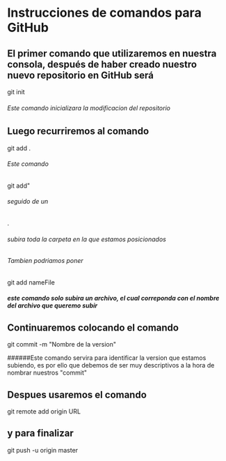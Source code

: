 # Instrucciones de comandos para GitHub

## El primer comando que utilizaremos en nuestra consola, después de haber creado nuestro nuevo repositorio en GitHub será

git init

###### Este comando inicializara la modificacion del repositorio

## Luego recurriremos al comando

git add .

###### Este comando
git add"
###### seguido de un
 .
###### subira toda la carpeta en la que estamos posicionados

###### Tambien podriamos poner

git add nameFile

##### este comando solo subira un archivo, el cual correponda con el nombre del archivo que queremo subir

## Continuaremos colocando el comando

git commit -m "Nombre de la version"

######Este comando servira para identificar la version que estamos subiendo, es por ello que debemos de ser muy descriptivos a la hora de nombrar nuestros "commit"

## Despues usaremos el comando

git remote add origin URL

## y para finalizar

git push -u origin master
